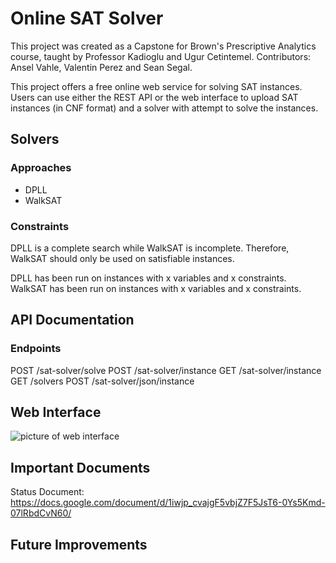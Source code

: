 # Online SAT Solver

This project was created as a Capstone for Brown's Prescriptive Analytics course, taught by Professor Kadioglu and Ugur Cetintemel.
Contributors: Ansel Vahle, Valentin Perez and Sean Segal.

This project offers a free online web service for solving SAT instances. Users can use either the REST API or the web interface to upload
SAT instances (in CNF format) and a solver with attempt to solve the instances.

## Solvers

### Approaches
* DPLL
* WalkSAT

### Constraints
DPLL is a complete search while WalkSAT is incomplete. Therefore, WalkSAT should
only be used on satisfiable instances.

<!-- TODO: Real numbers here -->
DPLL has been run on instances with x variables and x constraints.
WalkSAT has been run on instances with x variables and x constraints. 

## API Documentation

### Endpoints
POST /sat-solver/solve
POST /sat-solver/instance
GET /sat-solver/instance
GET /solvers
POST /sat-solver/json/instance

## Web Interface
![picture of web interface](https://i.imgur.com/AhrrMCL.png)


## Important Documents
Status Document: https://docs.google.com/document/d/1iwjp_cvajgF5vbjZ7F5JsT6-0Ys5Kmd-07lRbdCvN60/

## Future Improvements
